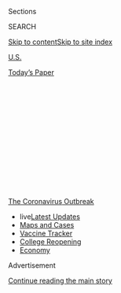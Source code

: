 <div id="app">

<div>

<div>

<div>

<div class="NYTAppHideMasthead css-1q2w90k e1suatyy0">

<div class="section css-ui9rw0 e1suatyy2">

<div class="css-eph4ug er09x8g0">

<div class="css-6n7j50">

</div>

<span class="css-1dv1kvn">Sections</span>

<div class="css-10488qs">

<span class="css-1dv1kvn">SEARCH</span>

</div>

[Skip to content](#site-content)[Skip to site
index](#site-index)

</div>

<div id="masthead-section-label" class="css-1wr3we4 eaxe0e00">

[U.S.](https://www.nytimes.com/section/us)

</div>

<div class="css-10698na e1huz5gh0">

</div>

</div>

<div id="masthead-bar-one" class="section hasLinks css-15hmgas e1csuq9d3">

<div class="css-uqyvli e1csuq9d0">

</div>

<div class="css-1uqjmks e1csuq9d1">

</div>

<div class="css-9e9ivx">

[](https://myaccount.nytimes.com/auth/login?response_type=cookie&client_id=vi)

</div>

<div class="css-1bvtpon e1csuq9d2">

[Today’s
Paper](https://www.nytimes.com/section/todayspaper)

</div>

</div>

</div>

</div>

<div data-aria-hidden="false">

<div id="site-content" data-role="main">

<div>

<div class="css-1aor85t" style="opacity:0.000000001;z-index:-1;visibility:hidden">

<div class="css-1hqnpie">

<div class="css-epjblv">

<span class="css-17xtcya">[U.S.](/section/us)</span><span class="css-x15j1o">|</span><span class="css-fwqvlz">When
Is California
Reopening?</span>

</div>

<div class="css-k008qs">

<div class="css-1iwv8en">

<span class="css-18z7m18"></span>

<div>

</div>

</div>

<span class="css-1n6z4y">https://nyti.ms/2XaVBOu</span>

<div class="css-1705lsu">

<div class="css-4xjgmj">

<div class="css-4skfbu" data-role="toolbar" data-aria-label="Social Media Share buttons, Save button, and Comments Panel with current comment count" data-testid="share-tools">

  - 
  - 
  - 
  - 
    
    <div class="css-6n7j50">
    
    </div>

  - 

</div>

</div>

</div>

</div>

</div>

</div>

<div id="NYT_TOP_BANNER_REGION" class="css-13pd83m">

<div>

<div id="styln-prism-menu-1592847958612" class="section interactive-content interactive-size-medium css-1edisqu">

<div class="css-17ih8de interactive-body">

<div id="scroll-container" class="css-1gj85ro">

[<span class="styln-title-wrap"><span class="css-1pje3qr">The
Coronavirus</span><span class="css-1pje3qr">
Outbreak</span></span>](https://www.nytimes.com/news-event/coronavirus?action=click&pgtype=Article&state=default&region=TOP_BANNER&context=storylines_menu)

  - <span class="css-kqxiym" data-emphasize="true">live</span>[Latest
    Updates](https://www.nytimes.com/2020/08/04/world/coronavirus-cases.html?action=click&pgtype=Article&state=default&region=TOP_BANNER&context=storylines_menu)
  - [Maps and
    Cases](https://www.nytimes.com/interactive/2020/us/coronavirus-us-cases.html?action=click&pgtype=Article&state=default&region=TOP_BANNER&context=storylines_menu)
  - [Vaccine
    Tracker](https://www.nytimes.com/interactive/2020/science/coronavirus-vaccine-tracker.html?action=click&pgtype=Article&state=default&region=TOP_BANNER&context=storylines_menu)
  - [College
    Reopening](https://www.nytimes.com/2020/08/02/us/covid-college-reopening.html?action=click&pgtype=Article&state=default&region=TOP_BANNER&context=storylines_menu)
  - [Economy](https://www.nytimes.com/live/2020/08/04/business/stock-market-today-coronavirus?action=click&pgtype=Article&state=default&region=TOP_BANNER&context=storylines_menu)

</div>

</div>

</div>

</div>

</div>

<div id="top-wrapper" class="css-1sy8kpn">

<div id="top-slug" class="css-l9onyx">

Advertisement

</div>

[Continue reading the main
story](#after-top)

<div class="ad top-wrapper" style="text-align:center;height:100%;display:block;min-height:250px">

<div id="top" class="place-ad" data-position="top" data-size-key="top">

</div>

</div>

<div id="after-top">

</div>

</div>

<div>

<div id="sponsor-wrapper" class="css-1hyfx7x">

<div id="sponsor-slug" class="css-19vbshk">

Supported by

</div>

[Continue reading the main
story](#after-sponsor)

<div id="sponsor" class="ad sponsor-wrapper" style="text-align:center;height:100%;display:block">

</div>

<div id="after-sponsor">

</div>

</div>

<div class="css-186x18t">

</div>

<div class="css-1vkm6nb ehdk2mb0">

# When Is California Reopening?

</div>

Here’s what you need to know about the state’s plan to reopen for
business during the coronavirus pandemic.

<div class="css-79elbk" data-testid="photoviewer-wrapper">

<div class="css-z3e15g" data-testid="photoviewer-wrapper-hidden">

</div>

<div class="css-1a48zt4 ehw59r15" data-testid="photoviewer-children">

![<span class="css-16f3y1r e13ogyst0" data-aria-hidden="true">Venice
Beach on May
17.</span><span class="css-cnj6d5 e1z0qqy90" itemprop="copyrightHolder"><span class="css-1ly73wi e1tej78p0">Credit...</span><span><span>Ryan
Young for The New York
Times</span></span></span>](https://static01.nyt.com/images/2020/05/19/us/california-reopening-explainer-1/merlin_172628508_63bcdc96-b607-4c75-a6fa-2fa8963d4841-articleLarge.jpg?quality=75&auto=webp&disable=upscale)

</div>

</div>

<div class="css-18e8msd">

<div class="css-vp77d3 epjyd6m0">

<div class="css-1baulvz">

By <span class="css-1baulvz last-byline" itemprop="name">Sona
Patel</span>

</div>

</div>

  - July 24,
    2020

  - 
    
    <div class="css-4xjgmj">
    
    <div class="css-pvvomx" data-role="toolbar" data-aria-label="Social Media Share buttons, Save button, and Comments Panel with current comment count" data-testid="share-tools">
    
      - 
      - 
      - 
      - 
        
        <div class="css-6n7j50">
        
        </div>
    
      - 
    
    </div>
    
    </div>

</div>

</div>

<div class="section meteredContent css-1r7ky0e" name="articleBody" itemprop="articleBody">

<div class="css-1fanzo5 StoryBodyCompanionColumn">

<div class="css-53u6y8">

California was [the first
state](https://www.nytimes.com/interactive/2020/us/states-reopen-map-coronavirus.html?action=click&pgtype=Article&state=default&module=styln-coronavirus&variant=show&region=TOP_BANNER&context=storylines_menu)
to [order all residents to stay
home](https://www.nytimes.com/2020/03/16/us/california-newsom-bars-home-isolation.html)
to slow the spread of the coronavirus. On May 18, Gov. Gavin Newsom
announced that state health officials would [relax their
criteria](https://www.sfchronicle.com/politics/article/Gov-Gavin-Newsom-eases-reopening-requirements-15278477.php)
for counties that wanted to reopen their economies faster, provided that
they [met public health
guidelines](https://www.nytimes.com/2020/05/19/us/california-reopening.html).

With cases surging, Mr. Newsom announced one of the most sweeping
[rollbacks of any state’s reopening
plans](https://twitter.com/GavinNewsom/status/1282752861835649024?s=20),
closing indoor operations statewide for restaurants, wineries, movie
theaters, and requiring card rooms and bars to close all operations,
effective July 13.

And in at least 30 of the hardest hit counties, some businesses will be
forced to close indoor operations.

Things are changing quickly.

</div>

</div>

<div class="css-19qgada">

### Here’s what you need to know:

  - [Which California counties are reopening?](#link-62d4b749)
  - [When can California gyms reopen?](#link-6647996c)
  - [What are the phases for reopening?](#link-6a93b96c)
  - [When will California’s beaches reopen?](#link-5261ebea)
  - [When can California nail salons reopen?](#link-545ba980)
  - [When can California churches reopen?](#link-46722957)
  - [When will California’s hair salons reopen?](#link-d8be7ad)
  - [When will California casinos reopen?](#link-7ecf25e0)
  - [Will California colleges reopen in fall 2020?](#link-5ee6204a)

</div>

<div class="css-1fanzo5 StoryBodyCompanionColumn">

<div class="css-53u6y8">

## Which California counties are reopening?

Each county will have to file documentation showing that it qualifies
for a variance from the statewide order, including by instituting
sufficient testing for communities and by proving that hospitals can
accommodate a 35 percent increase in Covid-19 cases.

On July 13, Mr. Newsom ordered indoor operations for fitness centers,
places of worship, noncritical offices, hair salons and barbershops, and
malls to close in 36 of the state’s hardest-hit counties, including Los
Angeles, Orange and San Diego.

A list of all 36 counties [can be found
here](https://covid19.ca.gov/roadmap-counties/).

*\[See our* [*map of coronavirus
cases*](https://www.nytimes.com/interactive/2020/us/california-coronavirus-cases.html)
*in California by
county.\]*

<div id="NYT_MAIN_CONTENT_1_REGION" class="css-9tf9ac">

<div>

<div id="styln-covid-updates-world" class="section interactive-content interactive-size-medium css-1ftcdic">

<div class="css-17ih8de interactive-body">

<div id="styln-briefing-block" data-asset-id="QXJ0aWNsZTpueXQ6Ly9hcnRpY2xlLzNhNGMwYWI5LWIwY2QtNWQwOS1hZTgwLTdjMGU3ZTA1OWQ2OA==">

<div class="briefing-block-header-section">

# [Latest Updates: Global Coronavirus Outbreak](https://www.nytimes.com/2020/08/04/world/coronavirus-cases.html?action=click&pgtype=Article&state=default&region=MAIN_CONTENT_1&context=storylines_live_updates)

<div class="briefing-block-ts">

Updated 2020-08-04T20:57:54.346Z

</div>

</div>

  - [Novavax sees encouraging results from two studies of its
    experimental
    vaccine.](https://www.nytimes.com/2020/08/04/world/coronavirus-cases.html?action=click&pgtype=Article&state=default&region=MAIN_CONTENT_1&context=storylines_live_updates#link-1228a480)
  - [Public and private schools in Maryland and elsewhere are divided
    over in-person
    instruction.](https://www.nytimes.com/2020/08/04/world/coronavirus-cases.html?action=click&pgtype=Article&state=default&region=MAIN_CONTENT_1&context=storylines_live_updates#link-4825b93)
  - [The United Nations calls on policymakers to ‘plan thoroughly for
    school
    reopenings.’](https://www.nytimes.com/2020/08/04/world/coronavirus-cases.html?action=click&pgtype=Article&state=default&region=MAIN_CONTENT_1&context=storylines_live_updates#link-50f7386d)

<div class="briefing-block-footer">

<div class="briefing-block-footer-meta">

[See more
updates](https://www.nytimes.com/2020/08/04/world/coronavirus-cases.html?action=click&pgtype=Article&state=default&region=MAIN_CONTENT_1&context=storylines_live_updates)

</div>

<div class="briefing-block-briefinglinks">

<span>More live coverage:</span>
[Markets](https://www.nytimes.com/live/2020/08/04/business/stock-market-today-coronavirus?action=click&pgtype=Article&state=default&region=MAIN_CONTENT_1&context=storylines_live_updates)

</div>

</div>

</div>

</div>

</div>

</div>

</div>

## When can California gyms reopen?

State officials had directed local officials to decide [when the time
was right to reopen
gyms](http://www.oesnews.com/california-public-health-officials-provide-covid-19-update/).
The state had also released [guidelines for
reopening](https://files.covid19.ca.gov/pdf/guidance-fitness.pdf).
However on July 13, Mr. Newsom ordered fitness centers in 30 counties to
close indoor operations.

## What are the phases for reopening?

In April, state leaders unveiled a timeline for how California plans to
reopen schools, businesses and public spaces. The framework, which
consists of four phases, lays out how the state will inch toward those
goals. Counties that were approved for a variance from the statewide
order can [move further into
Stage 3](https://www.cdph.ca.gov/Programs/CID/DCDC/Pages/COVID-19/County_Variance_Attestation_Form.aspx),
including opening hair salons, casinos and gyms, with strict
modifications.

  - **Stage 1,** which the state has passed, means government and
    private organizations are working to make it consistently safer for
    essential workers, like grocery employees or nurses. Those workers
    need more protective equipment and a more robust testing and tracing
    system.

<!-- end list -->

  - **Stage 2,** which California entered in early May, is when some
    lower-risk businesses and public spaces can reopen, with strict
    modifications that allow for social distancing.

<!-- end list -->

  - **Stage 3** will be when higher-risk businesses may reopen, with
    modifications.

<!-- end list -->

  - **Stage 4** will be the end of the state’s stay-at-home order.

[Read
more](https://www.nytimes.com/2020/04/29/us/california-reopen-coronavirus.html)
about each phase, including what will remain closed.*\[Sign up for our*
[*California Today
newsletter*](https://www.nytimes.com/newsletters/california-today)*, for
top news and features from across one of America’s largest and most
dynamic states.\]*

</div>

</div>

<div class="css-1fanzo5 StoryBodyCompanionColumn">

<div class="css-53u6y8">

## When will California’s beaches reopen?

In L.A. County, where the outbreak has been among the most severe in the
state, the public health department announced the closure of all “public
beaches, piers, public beach parking lots, beach bike paths that
traverse that sanded portion of the beach, and beach access points.”

Currently, [beaches in 11
counties](https://www.latimes.com/projects/california-coronavirus-cases-tracking-outbreak/beach-closures/)
are open for some activities. There are four counties whose beaches are
fully open.

Pismo Beach, on the Central Coast, is open,
[except](http://pismobeach.org/938/CovidResponse) for the Pier.

*\[Read more:* [*All 50 states are now reopening. But at what
cost?*](https://www.nytimes.com/2020/05/20/us/coronavirus-reopening-50-states.html)*\]*

## When can California nail salons reopen?

Nail salons got the go-ahead from Mr. Newsom to reopen on June 19 under
[strict
guidelines](https://covid19.ca.gov/pdf/expanded-personal-services.pdf).
The guidance also applied to other personal care services including
aesthetician, skin care and cosmetology services. On July 13, he ordered
businesses that offer personal care services, including nail salons, to
close in 30 of the hardest-hit counties.

## When can California churches reopen?

The state [released new guidelines for how houses of worship could begin
to reopen](https://covid19.ca.gov/pdf/guidance-places-of-worship.pdf).
Houses of worship must get the approval of their county public health
department [to
reopen](https://www.nytimes.com/2020/05/25/world/coronavirus-news-cases-deaths.html#link-8d1a66e),
and then limit attendance to 25 percent of their building capacity, or a
maximum of 100 attendees, whichever is lower. On July 13, Mr. Newsom
ordered places of worship in 30 counties to close indoor operations.

## When will California’s hair salons reopen?

Mr. Newsom released safety rules that he said would allow hair salons
and barbershops in most of the state to reopen while mitigating the
spread of coronavirus. The new rules direct hair cutters and customers
to wear face masks, [among other
precautions](https://covid19.ca.gov/pdf/guidance-hair-salons.pdf). On
July 13, Mr. Newsom ordered hair salons and barbershops in 30 counties
to close all indoor operations.

## When will California casinos reopen?

Some Native American tribal casinos have forged ahead with reopening,
including three in San Diego County.

</div>

</div>

<div class="css-1fanzo5 StoryBodyCompanionColumn">

<div class="css-53u6y8">

On May 15, Mr. Newsom
[urged](https://www.latimes.com/california/story/2020-05-15/california-tribal-casinos-urged-by-newsom-to-remain-closed-with-current-coronavirus-fears)
a group of tribal leaders in the state to reconsider reopening their
casinos in the coming
days.

<div id="NYT_MAIN_CONTENT_3_REGION" class="css-9tf9ac">

<div>

<div id="styln-prism-freeform-1594220623585" class="section interactive-content interactive-size-medium css-1ftcdic">

<div class="css-17ih8de interactive-body">

<div id="prism-freeform-block-85410" class="css-19mumt8" data-role="complementary" data-storyline="The Coronavirus Outbreak" data-truncated="true" tabindex="0">

<div class="css-a8d9oz">

<div class="css-eb027h">

[](https://www.nytimes.com/news-event/coronavirus?action=click&pgtype=Article&state=default&region=MAIN_CONTENT_3&context=storylines_faq)

### The Coronavirus Outbreak ›

#### Frequently Asked Questions

Updated August 4, 2020

  - #### I have antibodies. Am I now immune?
    
      - As of right now,[that seems likely, for at least several
        months.](https://www.nytimes.com/2020/07/22/health/covid-antibodies-herd-immunity.html?action=click&pgtype=Article&state=default&region=MAIN_CONTENT_3&context=storylines_faq)
        There have been frightening accounts of people suffering what
        seems to be a second bout of Covid-19. But experts say these
        patients may have a drawn-out course of infection, with the
        virus taking a slow toll weeks to months after initial exposure.
        People infected with the coronavirus typically
        [produce](https://www.nature.com/articles/s41586-020-2456-9)
        immune molecules called antibodies, which are [protective
        proteins made in response to an
        infection](https://www.nytimes.com/2020/05/07/health/coronavirus-antibody-prevalence.html?action=click&pgtype=Article&state=default&region=MAIN_CONTENT_3&context=storylines_faq)[.
        These antibodies
        may](https://www.nytimes.com/2020/05/07/health/coronavirus-antibody-prevalence.html?action=click&pgtype=Article&state=default&region=MAIN_CONTENT_3&context=storylines_faq)
        last in the body [only two to three
        months](https://www.nature.com/articles/s41591-020-0965-6),
        which may seem worrisome, but that’s perfectly normal after an
        acute infection subsides, said Dr. Michael Mina, an immunologist
        at Harvard University. It may be possible to get the coronavirus
        again, but it’s highly unlikely that it would be possible in a
        short window of time from initial infection or make people
        sicker the second time.

  - #### I’m a small-business owner. Can I get relief?
    
      - The [stimulus bills enacted in
        March](https://www.nytimes.com/article/small-business-loans-stimulus-grants-freelancers-coronavirus.html?action=click&pgtype=Article&state=default&region=MAIN_CONTENT_3&context=storylines_faq)
        offer help for the millions of American small businesses. Those
        eligible for aid are businesses and nonprofit organizations with
        fewer than 500 workers, including sole proprietorships,
        independent contractors and freelancers. Some larger companies
        in some industries are also eligible. The help being offered,
        which is being managed by the Small Business Administration,
        includes the Paycheck Protection Program and the Economic Injury
        Disaster Loan program. But lots of folks have [not yet seen
        payouts.](https://www.nytimes.com/interactive/2020/05/07/business/small-business-loans-coronavirus.html?action=click&pgtype=Article&state=default&region=MAIN_CONTENT_3&context=storylines_faq)
        Even those who have received help are confused: The rules are
        draconian, and some are stuck sitting on [money they don’t know
        how to
        use.](https://www.nytimes.com/2020/05/02/business/economy/loans-coronavirus-small-business.html?action=click&pgtype=Article&state=default&region=MAIN_CONTENT_3&context=storylines_faq)
        Many small-business owners are getting less than they expected
        or [not hearing anything at
        all.](https://www.nytimes.com/2020/06/10/business/Small-business-loans-ppp.html?action=click&pgtype=Article&state=default&region=MAIN_CONTENT_3&context=storylines_faq)

  - #### What are my rights if I am worried about going back to work?
    
      - Employers have to provide [a safe
        workplace](https://www.osha.gov/SLTC/covid-19/standards.html)
        with policies that protect everyone equally. [And if one of your
        co-workers tests positive for the coronavirus, the
        C.D.C.](https://www.nytimes.com/article/coronavirus-money-unemployment.html?action=click&pgtype=Article&state=default&region=MAIN_CONTENT_3&context=storylines_faq)
        has said that [employers should tell their
        employees](https://www.cdc.gov/coronavirus/2019-ncov/community/guidance-business-response.html)
        -- without giving you the sick employee’s name -- that they may
        have been exposed to the virus.

  - #### Should I refinance my mortgage?
    
      - [It could be a good
        idea,](https://www.nytimes.com/article/coronavirus-money-unemployment.html?action=click&pgtype=Article&state=default&region=MAIN_CONTENT_3&context=storylines_faq)
        because mortgage rates have [never been
        lower.](https://www.nytimes.com/2020/07/16/business/mortgage-rates-below-3-percent.html?action=click&pgtype=Article&state=default&region=MAIN_CONTENT_3&context=storylines_faq)
        Refinancing requests have pushed mortgage applications to some
        of the highest levels since 2008, so be prepared to get in line.
        But defaults are also up, so if you’re thinking about buying a
        home, be aware that some lenders have tightened their standards.

  - #### What is school going to look like in September?
    
      - It is unlikely that many schools will return to a normal
        schedule this fall, requiring the grind of [online
        learning](https://www.nytimes.com/2020/06/05/us/coronavirus-education-lost-learning.html?action=click&pgtype=Article&state=default&region=MAIN_CONTENT_3&context=storylines_faq),
        [makeshift child
        care](https://www.nytimes.com/2020/05/29/us/coronavirus-child-care-centers.html?action=click&pgtype=Article&state=default&region=MAIN_CONTENT_3&context=storylines_faq)
        and [stunted
        workdays](https://www.nytimes.com/2020/06/03/business/economy/coronavirus-working-women.html?action=click&pgtype=Article&state=default&region=MAIN_CONTENT_3&context=storylines_faq)
        to continue. California’s two largest public school districts —
        Los Angeles and San Diego — said on July 13, that [instruction
        will be remote-only in the
        fall](https://www.nytimes.com/2020/07/13/us/lausd-san-diego-school-reopening.html?action=click&pgtype=Article&state=default&region=MAIN_CONTENT_3&context=storylines_faq),
        citing concerns that surging coronavirus infections in their
        areas pose too dire a risk for students and teachers. Together,
        the two districts enroll some 825,000 students. They are the
        largest in the country so far to abandon plans for even a
        partial physical return to classrooms when they reopen in
        August. For other districts, the solution won’t be an
        all-or-nothing approach. [Many
        systems](https://bioethics.jhu.edu/research-and-outreach/projects/eschool-initiative/school-policy-tracker/),
        including the nation’s largest, New York City, are devising
        [hybrid
        plans](https://www.nytimes.com/2020/06/26/us/coronavirus-schools-reopen-fall.html?action=click&pgtype=Article&state=default&region=MAIN_CONTENT_3&context=storylines_faq)
        that involve spending some days in classrooms and other days
        online. There’s no national policy on this yet, so check with
        your municipal school system regularly to see what is happening
        in your
community.

<div id="styln-survey-component-85410" class="styln-survey-component" data-surveyname="faq" data-surveystoryline="coronavirus">

</div>

</div>

<div class="css-6mllg9">

</div>

<div class="css-pmm6ed">

<span class="css-5gimkt"></span>

</div>

</div>

</div>

</div>

</div>

</div>

</div>

“I understand that some tribal governments are planning on reopening
casinos on their lands,” Mr. Newsom wrote. “This deeply concerns me, and
I urge tribal governments to reconsider and instead make those
determinations based on how they align with the current local public
health conditions and the statewide stage of reopening.”

One of the state’s largest tribal casinos, [Viejas Casino &
Resort](https://viejas.com/), reopened with stricter cleaning
procedures. [Sycuan](https://www.sycuan.com/about-us/covid-19-updates/)
announced a Phase 1 reopening for May 20, with limited capacity and
select gaming machines, and [Valley View Casino &
Hotel](https://www.valleyviewcasino.com/) opened its doors on May 22.

Pechanga Resort Casino, one of the largest casinos in America, [reopened
June 1](https://www.pechanga.com/).

Casinos that recently opened: Thunder Valley Casino Resort in Placer
County; Cache Creek Casino in Yolo County; Tachi Palace Casino Resort in
Kings County and Morongo Casino Resort in Riverside County; San Manuel
Casino in San Bernardino County.

Tribes are sovereign authorities and [not subject to state and local
restrictions](https://www.nytimes.com/2020/05/28/us/california-virus-casinos.html)
on operations during the pandemic.

On July 13, Mr. Newsom ordered all card rooms in the state to close
indoor operations.

## Will California colleges reopen in fall 2020?

California State University, the country’s largest four-year public
university system,
[said](https://www.nytimes.com/2020/05/12/us/cal-state-online-classes.html)
that in-person classes at its 23 campuses would be scrapped for the fall
semester, with instruction taking place almost entirely online.

Individual campsues in the state’s other four-year university system,
the University of California, with nearly 300,000 students on 10
campuses, have started announcing plans for fall. U.C. Berkeley
announced on July 21 that it will [begin the fall
semester](https://news.berkeley.edu/2020/07/21/uc-berkeley-to-begin-fall-semester-with-remote-instruction/)
with fully remote instruction. [Plans for other
campuses](https://www.universityofcalifornia.edu/coronavirus) can be
found on the University's website.

</div>

</div>

<div class="css-1fanzo5 StoryBodyCompanionColumn">

<div class="css-53u6y8">

The Chronicle of Higher Education is tracking individual colleges’ plans
for the fall. You can search for individual plans
[here](https://www.chronicle.com/article/Here-s-a-List-of-Colleges-/248626).

## What are the C.D.C.’s guidelines for reopening?

The Centers for Disease Control and Prevention released more detailed
guidance for schools, businesses, transit systems and other industries
hoping to reopen safely amid the pandemic after [fear that the White
House had shelved the
guidelines](https://www.nytimes.com/2020/05/07/us/politics/trump-cdc.html).

[The 60-page
document](https://www.cdc.gov/coronavirus/2019-ncov/downloads/php/CDC-Activities-Initiatives-for-COVID-19-Response.pdf),
which a C.D.C. spokesman said was uploaded over the weekend, adds great
detail to [six charts that the C.D.C. had released last
week](https://www.nytimes.com/2020/05/15/us/cdc-coronavirus-checklists-decision-trees.html).

</div>

</div>

</div>

<div>

</div>

<div>

</div>

<div>

</div>

<div>

<div id="bottom-wrapper" class="css-1ede5it">

<div id="bottom-slug" class="css-l9onyx">

Advertisement

</div>

[Continue reading the main
story](#after-bottom)

<div id="bottom" class="ad bottom-wrapper" style="text-align:center;height:100%;display:block;min-height:90px">

</div>

<div id="after-bottom">

</div>

</div>

</div>

</div>

</div>

## Site Index

<div>

</div>

## Site Information Navigation

  - [© <span>2020</span> <span>The New York Times
    Company</span>](https://help.nytimes.com/hc/en-us/articles/115014792127-Copyright-notice)

<!-- end list -->

  - [NYTCo](https://www.nytco.com/)
  - [Contact
    Us](https://help.nytimes.com/hc/en-us/articles/115015385887-Contact-Us)
  - [Work with us](https://www.nytco.com/careers/)
  - [Advertise](https://nytmediakit.com/)
  - [T Brand Studio](http://www.tbrandstudio.com/)
  - [Your Ad
    Choices](https://www.nytimes.com/privacy/cookie-policy#how-do-i-manage-trackers)
  - [Privacy](https://www.nytimes.com/privacy)
  - [Terms of
    Service](https://help.nytimes.com/hc/en-us/articles/115014893428-Terms-of-service)
  - [Terms of
    Sale](https://help.nytimes.com/hc/en-us/articles/115014893968-Terms-of-sale)
  - [Site
    Map](https://spiderbites.nytimes.com)
  - [Help](https://help.nytimes.com/hc/en-us)
  - [Subscriptions](https://www.nytimes.com/subscription?campaignId=37WXW)

</div>

</div>

</div>

</div>

